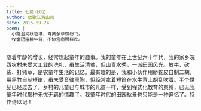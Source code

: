 ```yaml
---
title: 七绝·秋忆
author: 放歌江海山阙
date: 2015-09-24
poem: |
  小路沿河秋色堆，青黄杂草蝶纷飞。
  牧童短笛横牛背，不协宫商照样吹。
---
```


随着年龄的增长，经常想起童年的趣事。我的童年在上世纪六十年代，我的家乡皖西农村未受大工业的洗礼，虽生活清贫，但山青水秀，一派田园风光。放牛、砍柴、打猪草，是农童年生活的记忆。最有趣的是，我和小伙伴用蟒蛇皮自制二胡，用黑竹自制短笛，虽未受音律熏陶，但经常拿着短笛在水牛背上胡乱吹着。半个世纪已经过去了，乡村的儿童已与城市的儿童一样，受到程式化教育的束缚，已无我童年时代那种无忧无羁的情趣了。我童年时代的田园秋景也只能是一种追忆了。特作诗以记！
